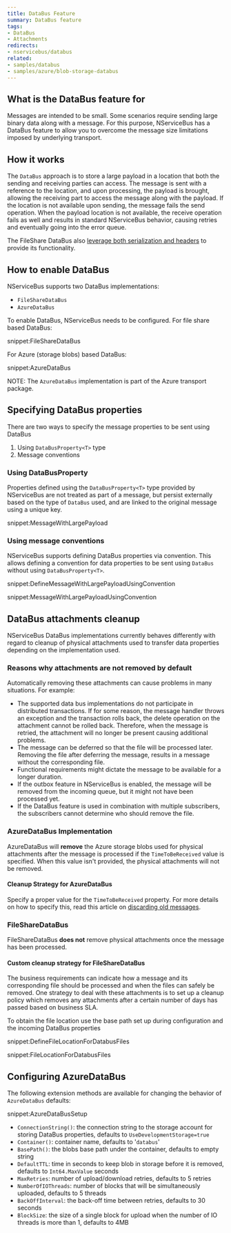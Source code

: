 ```yaml
---
title: DataBus Feature
summary: DataBus feature
tags:
- DataBus
- Attachments
redirects:
- nservicebus/databus
related:
- samples/databus
- samples/azure/blob-storage-databus
---
```


## What is the DataBus feature for

Messages are intended to be small. Some scenarios require sending large binary data along with a message. For this purpose, NServiceBus has a DataBus feature to allow you to overcome the message size limitations imposed by underlying transport.


## How it works

The `DataBus` approach is to store a large payload in a location that both the sending and receiving parties can access. The message is sent with a reference to the location, and upon processing, the payload is brought, allowing the receiving part to access the message along with the payload. If the location is not available upon sending, the message fails the send operation. When the payload location is not available, the receive operation fails as well and results in standard NServiceBus behavior, causing retries and eventually going into the error queue.

The FileShare DataBus also [leverage both serialization and headers](/nservicebus/messaging/headers.md#fileshare-databus-headers) to provide its functionality.


## How to enable DataBus

NServiceBus supports two DataBus implementations:

* `FileShareDataBus`
* `AzureDataBus`

To enable DataBus, NServiceBus needs to be configured. For file share based DataBus:

snippet:FileShareDataBus

For Azure (storage blobs) based DataBus:

snippet:AzureDataBus

NOTE: The `AzureDataBus` implementation is part of the Azure transport package.


## Specifying DataBus properties

There are two ways to specify the message properties to be sent using DataBus
1. Using `DataBusProperty<T>` type
2. Message conventions


### Using DataBusProperty<T>

Properties defined using the `DataBusProperty<T>` type provided by NServiceBus are not treated as part of a message, but persist externally based on the type of `DataBus` used, and are linked to the original message using a unique key.

snippet:MessageWithLargePayload


### Using message conventions

NServiceBus supports defining DataBus properties via convention. This allows defining a convention for data properties to be sent using `DataBus` without using `DataBusProperty<T>`.

snippet:DefineMessageWithLargePayloadUsingConvention

snippet:MessageWithLargePayloadUsingConvention


## DataBus attachments cleanup

NServiceBus DataBus implementations currently behaves differently with regard to cleanup of physical attachments used to transfer data properties depending on the implementation used.


### Reasons why attachments are not removed by default

Automatically removing these attachments can cause problems in many situations. For example:

* The supported data bus implementations do not participate in distributed transactions. If for some reason, the message handler throws an exception and the transaction rolls back, the delete operation on the attachment cannot be rolled back. Therefore, when the message is retried, the attachment will no longer be present causing additional problems.
* The message can be deferred so that the file will be processed later. Removing the file after deferring the message, results in a message without the corresponding file.
* Functional requirements might dictate the message to be available for a longer duration.
* If the outbox feature in NServiceBus is enabled, the message will be removed from the incoming queue, but it might not have been processed yet. 
* If the DataBus feature is used in combination with multiple subscribers, the subscribers cannot determine who should remove the file.


### AzureDataBus Implementation

AzureDataBus will **remove** the Azure storage blobs used for physical attachments after the message is processed if the `TimeToBeReceived` value is specified. When this value isn't provided, the physical attachments will not be removed.  


#### Cleanup Strategy for AzureDataBus

Specify a proper value for the `TimeToBeReceived` property. For more details on how to specify this, read this article on [discarding old messages](/nservicebus/messaging/discard-old-messages.md).   


### FileShareDataBus

FileShareDataBus **does not** remove physical attachments once the message has been processed. 


#### Custom cleanup strategy for FileShareDataBus

The business requirements can indicate how a message and its corresponding file should be processed and when the files can safely be removed. One strategy to deal with these attachments is to set up a cleanup policy which removes any attachments after a certain number of days has passed based on business SLA.

To obtain the file location use the base path set up during configuration and the incoming DataBus properties

snippet:DefineFileLocationForDatabusFiles

snippet:FileLocationForDatabusFiles

 
## Configuring AzureDataBus

The following extension methods are available for changing the behavior of `AzureDataBus` defaults:

snippet:AzureDataBusSetup

 * `ConnectionString()`: the connection string to the storage account for storing DataBus properties, defaults to `UseDevelopmentStorage=true`
 * `Container()`: container name, defaults to '`databus`'
 * `BasePath()`: the blobs base path under the container, defaults to empty string
 * `DefaultTTL`: time in seconds to keep blob in storage before it is removed, defaults to `Int64.MaxValue` seconds
 * `MaxRetries`: number of upload/download retries, defaults to 5 retries
 * `NumberOfIOThreads`: number of blocks that will be simultaneously uploaded, defaults to 5 threads
 * `BackOffInterval`:  the back-off time between retries, defaults to 30 seconds
 * `BlockSize`: the size of a single block for upload when the number of IO threads is more than 1, defaults to 4MB
